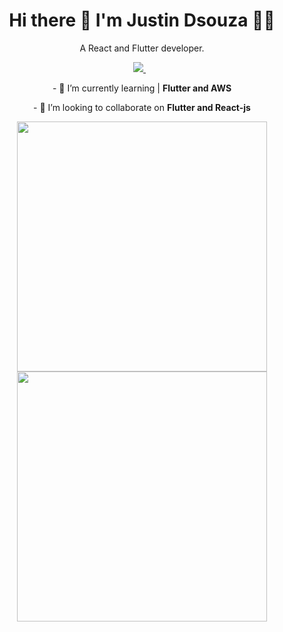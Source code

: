 <!-- ### Hi there 👋 It's Justin here, a little bit about myself down here 👇 -->
<!--
**07Apollo07/07Apollo07** is a ✨ _special_ ✨ repository because its `README.md` (this file) appears on your GitHub profile.
Here are some ideas to get you started:
-->

<h1 align='center'>
  Hi there 👋 I'm Justin Dsouza 👨‍💻
</h1>

<p align='center'>
  A React and Flutter developer.
</p>


<p align='center'>
  
  <a href="https://www.linkedin.com/in/justin-dsouza07/">
    <img src="https://img.shields.io/badge/linkedin-%230077B5.svg?&style=for-the-badge&logo=linkedin&logoColor=white" />
  </a>&nbsp;&nbsp;
  
</p>

<p align='center'>
  - 🌱 I’m currently learning | <b>Flutter and AWS</b>
</p>
<p align='center'>
  - 👯 I’m looking to collaborate on <b>Flutter and React-js</b>
</p>

<p align='center'>
<!-- ![Profile Visits](https://komarev.com/ghpvc/?username=07Apollo07) -->

<!-- - 🔭 I’m currently working on | **Game Development(Unity-C#), Animation(Blender)** -->
<!-- - 🌱 I’m currently learning | **Flutter and AWS** -->
<!-- - 👯 I’m looking to collaborate on **Flutter and React-js** -->
<!-- - 🤔 I’m looking for help with | **ML** -->
<!-- - ⚡ Fun fact: 🎧🎹 There is a pattern 🎵 in  Everything and Everyone 🎶 and music helps you to pick out Patterns 🎹🎧 -->
<!--
- 👯 I’m looking to collaborate on | **Blender Projects**
- 💬 Ask me about | **
- 📫 How to reach me:
- 😄 Pronouns:
-->
</p>

<p align='center'>
  <a href="#"><img src="https://github-readme-stats.vercel.app/api?username=07Apollo07&count_private=true&show_icons=true&theme=algolia&" width="400"></a>
  <a href="#"><img src="http://github-readme-streak-stats.herokuapp.com?user=07Apollo07&theme=dark&date_format=M%20j%5B%2C%20Y%5D&background=050f2d" width="400"></a>
</p>

<!-- ![Justin's Github stats=](https://github-readme-stats.vercel.app/api?username=07Apollo07&count_private=true&show_icons=true&theme=algolia&)
[![GitHub Streak](http://github-readme-streak-stats.herokuapp.com?user=07Apollo07&theme=dark&date_format=M%20j%5B%2C%20Y%5D&background=050f2d)](https://git.io/streak-stats) -->
<!-- 
[![Top Langs](https://github-readme-stats.vercel.app/api/top-langs/?username=07Apollo07&layout=compact&show_icons=true&theme=algolia)](https://github.com/07Apollo07/github-readme-stats) -->


              
              

